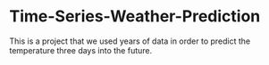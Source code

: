 # Time-Series-Weather-Prediction
This is a project that we used years of data in order to predict the temperature three days into the future.
